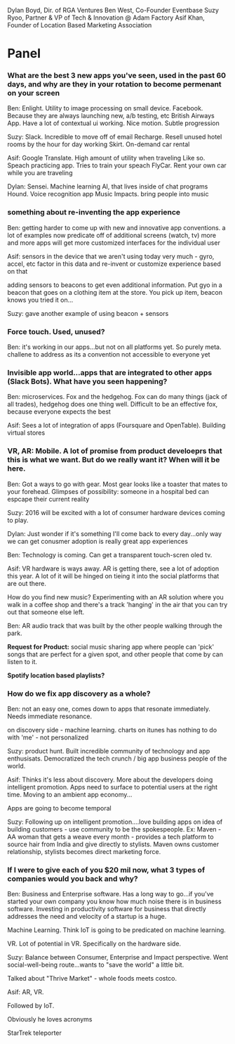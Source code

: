 Dylan Boyd, Dir. of RGA Ventures
Ben West, Co-Founder Eventbase
Suzy Ryoo, Partner & VP of Tech & Innovation @ Adam Factory
Asif Khan, Founder of Location Based Marketing Association

# Panel


### What are the best 3 new apps you've seen, used in the past 60 days, and why are they in your rotation to become permenant on your screen

Ben: 
  Enlight. Utility to image processing on small device.
  Facebook. Because they are always launching new, a/b testing, etc
  British Airways App. Have a lot of contextual ui working. Nice motion. Subtle progression

Suzy:
  Slack. Incredible to move off of email
  Recharge. Resell unused hotel rooms by the hour for day working
  Skirt. On-demand car rental

Asif:
  Google Translate. High amount of utility when traveling
  Like so. Speach practicing app. Tries to train your speach
  FlyCar. Rent your own car while you are traveling

Dylan:
  Sensei. Machine learning AI, that lives inside of chat programs
  Hound. Voice recognition app
  Music Impacts. bring people into music



### something about re-inventing the app experience

Ben:
  getting harder to come up with new and innovative app conventions.
  a lot of examples now predicate off of additional screens (watch, tv)
  more and more apps will get more customized interfaces for the individual user

Asif:
  sensors in the device that we aren't using today very much - gyro, accel, etc
  factor in this data and re-invent or customize experience based on that

  adding sensors to beacons to get even additional information. Put gyo in a beacon that goes on a 
  clothing item at the store. You pick up item, beacon knows you tried it on...

Suzy:
  gave another example of using beacon + sensors


### Force touch. Used, unused?

Ben:
  it's working in our apps...but not on all platforms yet. So purely meta.
  challene to address as its a convention not accessible to everyone yet


### Invisible app world...apps that are integrated to other apps (Slack Bots). What have you seen happening?

Ben:
  microservices. Fox and the hedgehog. Fox can do many things (jack of all trades), hedgehog does one thing well. 
  Difficult to be an effective fox, because everyone expects the best

Asif:
  Sees a lot of integration of apps (Foursquare and OpenTable).
  Building virtual stores


### VR, AR: Mobile. A lot of promise from product develoeprs that this is what we want. But do we really want it? When will it be here.

Ben:
  Got a ways to go with gear. Most gear looks like a toaster that mates to your forehead.
  Glimpses of possibility: someone in a hospital bed can espcape their current reality

Suzy:
  2016 will be excited with a lot of consumer hardware devices coming to play.

Dylan:
  Just wonder if it's something I'll come back to every day...only way we can get conusmer adoption is really great app experiences

Ben:
  Technology is coming. Can get a transparent touch-scren oled tv. 

Asif:
  VR hardware is ways away. AR is getting there, see a lot of adoption this year.
  A lot of it will be hinged on tieing it into the social platforms that are out there.
  
  How do you find new music? Experimenting with an AR solution where you walk in a coffee shop and there's 
  a track 'hanging' in the air that you can try out that someone else left.

Ben:
  AR audio track that was built by the other people walking through the park.

__Request for Product:__ social music sharing app where people can 'pick' songs that are perfect for a given spot, and other people that come by can listen to it.

__Spotify location based playlists?__


### How do we fix app discovery as a whole?

Ben:
  not an easy one, comes down to apps that resonate immediately.
  Needs immediate resonance. 

  on discovery side - machine learning. charts on itunes has nothing to do with 'me' - not personalized

Suzy:
  product hunt. Built incredible community of technology and app enthusisats. Democratized the tech crunch / big app business people of the world.

Asif:
  Thinks it's less about discovery. More about the developers doing intelligent promotion. Apps need to surface to potential users at the right time. Moving to an ambient app economy...

  Apps are going to become temporal

Suzy:
  Following up on intelligent promotion....love building apps on idea of building customers - use community to be the spokespeople. Ex: Maven - AA woman that gets a weave every month - provides a tech platform to source hair from India and give directly to stylists. Maven owns customer relationship, stylists becomes direct marketing force. 

### If I were to give each of you $20 mil now, what 3 types of companies would you back and why?

Ben:
  Business and Enterprise software. Has a long way to go...if you've started your own company you know how much noise there is in business software. Investing in productivity software for business that directly addresses the need and velocity of a startup is a huge.

  Machine Learning. Think IoT is going to be predicated on machine learning.

  VR. Lot of potential in VR. Specifically on the hardware side.

Suzy:
  Balance between Consumer, Enterprise and Impact perspective. Went social-well-being route...wants to "save the world" a little bit.

  Talked about "Thrive Market" - whole foods meets costco.

Asif:
  AR, VR.

  Followed by IoT. 

  Obviously he loves acronyms

  StarTrek teleporter 
